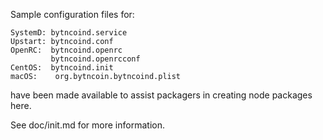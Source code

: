 Sample configuration files for:
```
SystemD: bytncoind.service
Upstart: bytncoind.conf
OpenRC:  bytncoind.openrc
         bytncoind.openrcconf
CentOS:  bytncoind.init
macOS:    org.bytncoin.bytncoind.plist
```
have been made available to assist packagers in creating node packages here.

See doc/init.md for more information.
